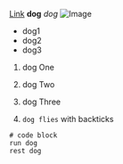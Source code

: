 [Link]([http://a.com](https://cdn.fotofits.com/petzlover/gallery/img/l/chiweenie-dog-845684.jpg)https://cdn.fotofits.com/petzlover/gallery/img/l/chiweenie-dog-845684.jpg)
**dog**
*dog*
![Image](![image](https://github.com/crashiscool1/cse15l-lab-reports/assets/146884037/196a0af2-2eae-4005-8203-bfd6825aafff)
)


* dog1
* dog2
* dog3



1. dog One
2. dog Two
3. dog Three

4. `dog flies` with backticks




```
# code block
run dog
rest dog
```
